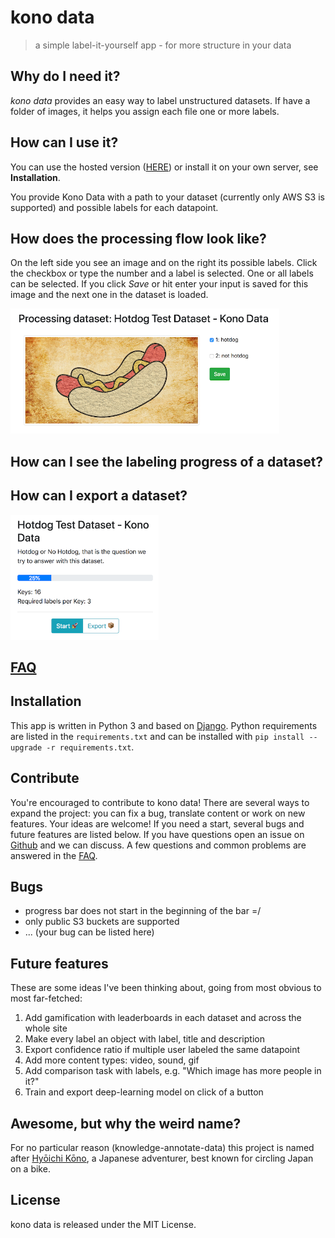 kono data
===========
> a simple label-it-yourself app - for more structure in your data

## Why do I need it?
_kono data_ provides an easy way to label unstructured datasets.
If have a folder of images, it helps you assign each file one or more labels. 

## How can I use it?
You can use the hosted version ([HERE](https://61traccl80.execute-api.eu-west-1.amazonaws.com/prod/dataset/public)) or install it on your own server, see <b>Installation</b>.

You provide Kono Data with a path to your dataset (currently only AWS S3 is supported) and possible labels for each datapoint.

## How does the processing flow look like?
On the left side you see an image and on the right its possible labels.
Click the checkbox or type the number and a label is selected.
One or all labels can be selected. If you click _Save_ or hit enter your input is saved for this image and the next one in the dataset is loaded.

<img src="docs/img/label_hotdog.png" alt="" style="height:200px;" />

## How can I see the labeling progress of a dataset?
## How can I export a dataset?
<img src="docs/img/export_hotdog.png" alt="" style="height:200px;" />

## [FAQ](FAQ.md)
  
## Installation
This app is written in Python 3 and based on [Django](https://www.djangoproject.com/).
Python requirements are listed in the ```requirements.txt``` and can be installed with ```pip install --upgrade -r requirements.txt```. 

## Contribute
You're encouraged to contribute to kono data! 
There are several ways to expand the project: you can fix a bug, translate content or work on new features. Your ideas are welcome! If you need a start, several bugs and future features are listed below. If you have questions open an issue on [Github](https://github.com/hellno/KonoData/issues) and we can discuss. A few questions and common problems are answered in the [FAQ](FAQ.md).

## Bugs
- progress bar does not start in the beginning of the bar =/
- only public S3 buckets are supported
- ... (your bug can be listed here)

## Future features
These are some ideas I've been thinking about, going from most obvious to most far-fetched:

1. Add gamification with leaderboards in each dataset and across the whole site
2. Make every label an object with label, title and description
3. Export confidence ratio if multiple user labeled the same datapoint
4. Add more content types: video, sound, gif
5. Add comparison task with labels, e.g. "Which image has more people in it?"
6. Train and export deep-learning model on click of a button

## Awesome, but why the weird name?
For no particular reason (knowledge-annotate-data) this project is named after [Hyōichi Kōno](https://en.wikipedia.org/wiki/Hy%C5%8Dichi_K%C5%8Dno), a Japanese adventurer, best known for circling Japan on a bike.

## License
kono data is released under the MIT License.
